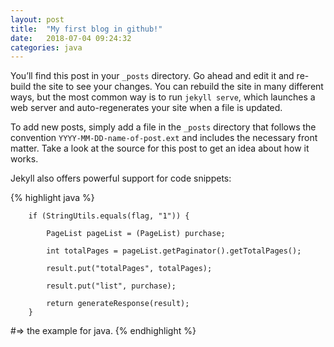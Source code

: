 ```yaml
---
layout: post
title:  "My first blog in github!"
date:   2018-07-04 09:24:32
categories: java
---
```

You’ll find this post in your `_posts` directory. Go ahead and edit it and re-build the site to see your changes. You can rebuild the site in many different ways, but the most common way is to run `jekyll serve`, which launches a web server and auto-regenerates your site when a file is updated.

To add new posts, simply add a file in the `_posts` directory that follows the convention `YYYY-MM-DD-name-of-post.ext` and includes the necessary front matter. Take a look at the source for this post to get an idea about how it works.

Jekyll also offers powerful support for code snippets:

{% highlight java %}
       
        if (StringUtils.equals(flag, "1")) {

            PageList pageList = (PageList) purchase;

            int totalPages = pageList.getPaginator().getTotalPages();

            result.put("totalPages", totalPages);

            result.put("list", purchase);

            return generateResponse(result);
        }
#=> the example for java.
{% endhighlight %}
